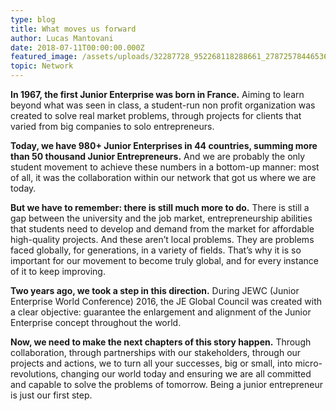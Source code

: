 ```yaml
---
type: blog
title: What moves us forward
author: Lucas Mantovani
date: 2018-07-11T00:00:00.000Z
featured_image: /assets/uploads/32287728_952268118288661_2787257844653621248_n.jpg
topic: Network
---
```

**In 1967, the first Junior Enterprise was born in France.** Aiming to learn beyond what was seen in class, a student-run non profit organization was created to solve real market problems, through projects for clients that varied from big companies to solo entrepreneurs.

**Today, we have 980+ Junior Enterprises in 44 countries, summing more than 50 thousand Junior Entrepreneurs.** And we are probably the only student movement to achieve these numbers in a bottom-up manner: most of all, it was the collaboration within our network that got us where we are today.

**But we have to remember: there is still much more to do.** There is still a gap between the university and the job market, entrepreneurship abilities that students need to develop and demand from the market for affordable high-quality projects. And these aren’t local problems. They are problems faced globally, for generations, in a variety of fields. That’s why it is so important for our movement to become truly global, and for every instance of it to keep improving.

**Two years ago, we took a step in this direction.** During JEWC (Junior Enterprise World Conference) 2016, the JE Global Council was created with a clear objective: guarantee the enlargement and alignment of the Junior Enterprise concept throughout the world.

**Now, we need to make the next chapters of this story happen.** Through collaboration, through partnerships with our stakeholders, through our projects and actions, we to turn all your successes, big or small, into micro-revolutions, changing our world today and ensuring we are all committed and capable to solve the problems of tomorrow. Being a junior entrepreneur is just our first step.

